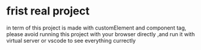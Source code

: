 # frist real project
in term of this project is made with customElement and component tag, please avoid running this project with your browser directly ,and run it with virtual server or vscode to see everything currectly
